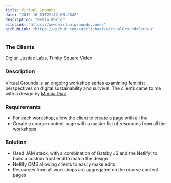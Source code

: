 ```yaml
---
title: Virtual Grounds
date: "2019-10-01T22:12:03.284Z"
description: "Hello World"
siteLink: "https://www.virtualgrounds.zone/"
githubLink: "https://github.com/caitlinhaaf/virtualGroundsSeries"
---
```


### The Clients
Digital Justice Labs, Trinity Square Video

### Description
Virtual Grounds is an ongoing workshop series examining feminist perspectives on digital sustainability and survival. The clients came to me with a design by [Marcia Diaz](https://marciadiaz.myportfolio.com/)

### Requirements
- For each workshop, allow the client to create a page with all the 
- Create a course content page with a master list of resources from all the workshops

### Solution
- Used JAM stack, with a combination of Gatsby JS and the Netlify, to build a custom front end to match the design
- Netlify CMS allowing clients to easily make edits
- Resources from all workshops are aggregated on the course content pages


<!-- This is my first post on my new fake blog! How exciting!

I'm sure I'll write a lot more interesting things in the future.

Oh, and here's a great quote from this Wikipedia on
[salted duck eggs](http://en.wikipedia.org/wiki/Salted_duck_egg).

> A salted duck egg is a Chinese preserved food product made by soaking duck
> eggs in brine, or packing each egg in damp, salted charcoal. In Asian
> supermarkets, these eggs are sometimes sold covered in a thick layer of salted
> charcoal paste. The eggs may also be sold with the salted paste removed,
> wrapped in plastic, and vacuum packed. From the salt curing process, the
> salted duck eggs have a briny aroma, a gelatin-like egg white and a
> firm-textured, round yolk that is bright orange-red in color.

![Chinese Salty Egg](./salty_egg.jpg) -->
